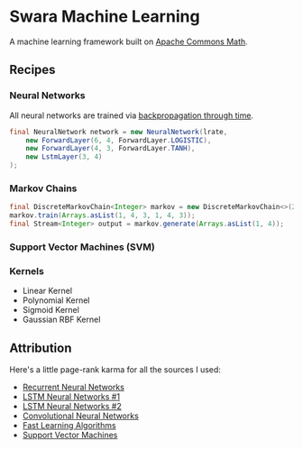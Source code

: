 # Swara Machine Learning
A machine learning framework built on [Apache Commons Math](http://commons.apache.org/proper/commons-math/).

## Recipes
### Neural Networks
All neural networks are trained via [backpropagation through time](https://en.wikipedia.org/wiki/Backpropagation_through_time).

```java
final NeuralNetwork network = new NeuralNetwork(lrate, 
    new ForwardLayer(6, 4, ForwardLayer.LOGISTIC),
    new ForwardLayer(4, 3, ForwardLayer.TANH),
    new LstmLayer(3, 4)
);
```

### Markov Chains
```java
final DiscreteMarkovChain<Integer> markov = new DiscreteMarkovChain<>(2);
markov.train(Arrays.asList(1, 4, 3, 1, 4, 3));
final Stream<Integer> output = markov.generate(Arrays.asList(1, 4));
```

### Support Vector Machines (SVM)

### Kernels
- Linear Kernel
- Polynomial Kernel
- Sigmoid Kernel
- Gaussian RBF Kernel

## Attribution
Here's a little page-rank karma for all the sources I used:
- [Recurrent Neural Networks](http://www.wildml.com/2015/09/recurrent-neural-networks-tutorial-part-1-introduction-to-rnns/)
- [LSTM Neural Networks #1](http://arunmallya.github.io/writeups/nn/lstm/index.html#/)
- [LSTM Neural Networks #2](http://colah.github.io/posts/2015-08-Understanding-LSTMs/)
- [Convolutional Neural Networks](http://ufldl.stanford.edu/tutorial/supervised/ConvolutionalNeuralNetwork/)
- [Fast Learning Algorithms](https://page.mi.fu-berlin.de/rojas/neural/chapter/K8.pdf)
- [Support Vector Machines](https://www.csie.ntu.edu.tw/~cjlin/papers/guide/guide.pdf)
